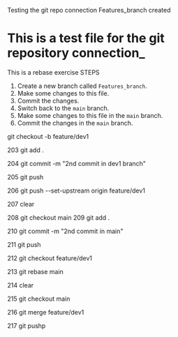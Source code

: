 Testing the git repo connection
Features_branch created


# This is a test file for the git repository connection_

This is a rebase exercise STEPS
1. Create a new branch called `Features_branch`.
2. Make some changes to this file.
3. Commit the changes.
4. Switch back to the `main` branch.
5. Make some changes to this file in the `main` branch.
6. Commit the changes in the `main` branch.     

git checkout -b feature/dev1

  203  git add .

  204  git commit -m  "2nd commit in dev1 branch"

  205  git push

  206  git push --set-upstream origin feature/dev1

  207  clear

  208  git checkout main
  209  git add .

  210  git commit -m "2nd commit in main"

  211  git push

  212  git checkout feature/dev1

  213  git rebase main

  214  clear

  215  git checkout main

  216  git merge feature/dev1

  217  git pushp


